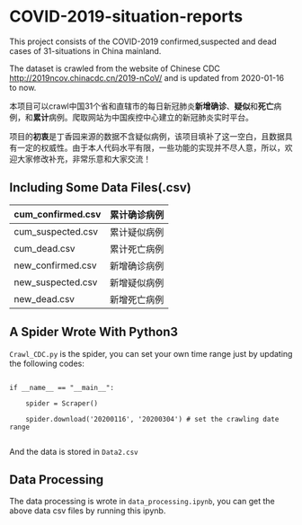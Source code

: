 # COVID-2019-situation-reports
This project consists of the COVID-2019 confirmed,suspected and dead cases of 31-situations in China mainland.  

The dataset is crawled from the website of Chinese CDC http://2019ncov.chinacdc.cn/2019-nCoV/ and is updated from 2020-01-16 to now.


本项目可以crawl中国31个省和直辖市的每日新冠肺炎**新增确诊**、**疑似**和**死亡**病例，和**累计**病例。爬取网站为中国疾控中心建立的新冠肺炎实时平台。


项目的**初衷**是丁香园来源的数据不含疑似病例，该项目填补了这一空白，且数据具有一定的权威性。由于本人代码水平有限，一些功能的实现并不尽人意，所以，欢迎大家修改补充，非常乐意和大家交流！

## Including Some Data Files(.csv)

| cum_confirmed.csv | 累计确诊病例  |
|------|----------------|
| cum_suspected.csv  | 累计疑似病例  |
| cum_dead.csv   | 累计死亡病例  |
| new_confirmed.csv | 新增确诊病例  |
| new_suspected.csv   | 新增疑似病例  |
| new_dead.csv  | 新增死亡病例  |

## A Spider Wrote With Python3
`Crawl_CDC.py` is the spider, you can set your own time range just by updating the following codes:

```

if __name__ == "__main__":  

    spider = Scraper()

    spider.download('20200116', '20200304') # set the crawling date range
    
 ```
 And the data is stored in `Data2.csv`
## Data Processing 

The data processing is wrote in `data_processing.ipynb`, you can get the above data csv files by running this ipynb.
